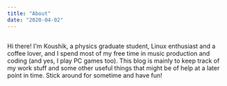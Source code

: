 ```yaml
---
title: "About"
date: "2020-04-02"
---
```

##

Hi there! I'm Koushik, a physics graduate student, Linux enthusiast and a coffee lover, and I spend most of my free time in music production and coding (and yes, I play PC games too). This blog is mainly to keep track of my work stuff and some other useful things that might be of help at a later point in time. Stick around for sometime and have fun!

##
